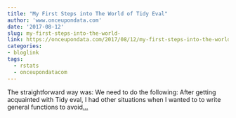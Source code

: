 ```yaml
---
title: "My First Steps into The World of Tidy Eval"
author: 'www.onceupondata.com'
date: '2017-08-12'
slug: my-first-steps-into-the-world-
link: https://onceupondata.com/2017/08/12/my-first-steps-into-the-world-of-tidyeval/
categories:
- bloglink
tags:
  - rstats
  - onceupondatacom
---
```


The straightforward way was: We need to do the following: After getting acquainted with Tidy eval, I had other situations when I wanted to to write general functions to avoid[... <i class="fas fa-external-link-alt"></i>](https://onceupondata.com/2017/08/12/my-first-steps-into-the-world-of-tidyeval/)

